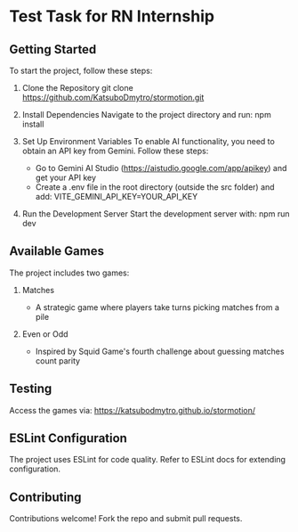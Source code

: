# Test Task for RN Internship

## Getting Started

To start the project, follow these steps:

1. Clone the Repository
   git clone https://github.com/KatsuboDmytro/stormotion.git

2. Install Dependencies
   Navigate to the project directory and run:
   npm install

3. Set Up Environment Variables
   To enable AI functionality, you need to obtain an API key from Gemini. Follow these steps:
   - Go to Gemini AI Studio (https://aistudio.google.com/app/apikey) and get your API key
   - Create a .env file in the root directory (outside the src folder) and add:
     VITE_GEMINI_API_KEY=YOUR_API_KEY

4. Run the Development Server
   Start the development server with:
   npm run dev

## Available Games

The project includes two games:

1. Matches
   - A strategic game where players take turns picking matches from a pile

2. Even or Odd
   - Inspired by Squid Game's fourth challenge about guessing matches count parity

## Testing

Access the games via: https://katsubodmytro.github.io/stormotion/

## ESLint Configuration

The project uses ESLint for code quality. Refer to ESLint docs for extending configuration.

## Contributing

Contributions welcome! Fork the repo and submit pull requests.
